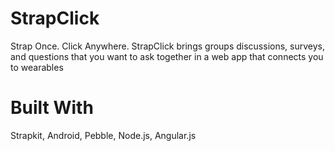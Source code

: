 # StrapClick
Strap Once. Click Anywhere. StrapClick brings groups discussions, surveys, and questions that you want to ask together in a web app that connects you to wearables

# Built With
Strapkit,
Android,
Pebble,
Node.js,
Angular.js
